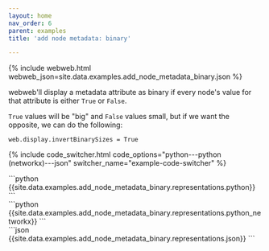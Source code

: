 ```yaml
---
layout: home
nav_order: 6
parent: examples
title: 'add node metadata: binary'

---
```


{% include webweb.html webweb_json=site.data.examples.add_node_metadata_binary.json %}

webweb'll display a metadata attribute as binary if every node's value for that attribute is either `True` or `False`.



`True` values will be "big" and `False` values small, but if we want the opposite, we can do the following:



```web.display.invertBinarySizes = True```

{% include code_switcher.html code_options="python---python (networkx)---json" switcher_name="example-code-switcher" %}
<div class='select-code-block example-code-switcher python-code-block select-code-block-visible'></div>
```python
{{site.data.examples.add_node_metadata_binary.representations.python}}
```
<div class='select-code-block example-code-switcher python_networkx-code-block'></div>
```python
{{site.data.examples.add_node_metadata_binary.representations.python_networkx}}
```
<div class='select-code-block example-code-switcher json-code-block'></div>
```json
{{site.data.examples.add_node_metadata_binary.representations.json}}
```